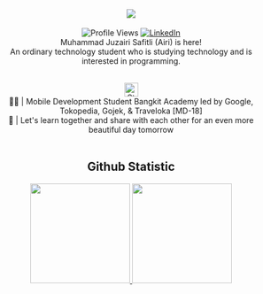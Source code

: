 <div align="center">

## <img src="https://readme-typing-svg.herokuapp.com/?font=Righteous&color=fffc9e&size=38&center=true&vCenter=true&width=500&height=70&duration=3000&pause=1000&lines=Hello!+👋😁;+Welcome+to+my+profile+😆;+Android+Mobile+Developer+🧑‍💻;" />

![Profile Views](https://komarev.com/ghpvc/?username=eeryyy282)
[![LinkedIn](https://img.shields.io/badge/--linkedin?label=LinkedIn&logo=LinkedIn&style=social)](https://www.linkedin.com/in/muhammad-juzairi-safitli-6226a228a)
<br>
Muhammad Juzairi Safitli (Airi) is here! <br> An ordinary technology student who is studying technology and is interested in programming.

<br>
<img src="https://img.shields.io/static/v1?label=%F0%9F%8C%9F&message=Never stop learning until my dream comes true! Let's begin with a short nap and conclude it with a big snap&style=style=flat&color=8A2BE2" alt="Star Badge" height="25px"/> <br>
🧑‍💻 | Mobile Development Student Bangkit Academy led by Google, Tokopedia, Gojek, & Traveloka [MD-18]<br>
🤔 | Let's learn together and share with each other for an even more beautiful day tomorrow <br> <br>

## Github Statistic
<p>
<a href="https://github.com/eeryyy282">
  <img height="180em" src="https://github-readme-stats-eight-theta.vercel.app/api?username=eeryyy282&show_icons=true&theme=dark&include_all_commits=true&count_private=true"/>
  <img height="180em" src="https://github-readme-stats-eight-theta.vercel.app/api/top-langs/?username=eeryyy282&layout=compact&langs_count=8&theme=dark"/>
</a>
</p>

</div>
